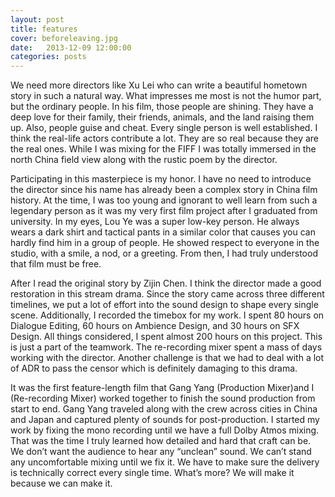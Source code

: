 ```yaml
---
layout: post
title: features
cover: beforeleaving.jpg
date:   2013-12-09 12:00:00
categories: posts
---
```


We need more directors like Xu Lei who can write a beautiful hometown story in such a natural way. What impresses me most is not the humor part, but the ordinary people. In his film, those people are shining. They have a deep love for their family, their friends, animals, and the land raising them up. Also, people guise and cheat. Every single person is well established. I think the real-life actors contribute a lot. They are so real because they are the real ones. While I was mixing for the FIFF I was totally immersed in the north China field view along with the rustic poem by the director.

Participating in this masterpiece is my honor. I have no need to introduce the director since his name has already been a complex story in China film history. At the time, I was too young and ignorant to well learn from such a legendary person as it was my very first film project after I graduated from university. In my eyes, Lou Ye was a super low-key person. He always wears a dark shirt and tactical pants in a similar color that causes you can hardly find him in a group of people. He showed respect to everyone in the studio, with a smile, a nod, or a greeting. From then, I had truly understood that film must be free.

After I read the original story by Zijin Chen. I think the director made a good restoration in this stream drama. Since the story came across three different timelines, we put a lot of effort into the sound design to shape every single scene. Additionally, I recorded the timebox for my work. I spent 80 hours on Dialogue Editing, 60 hours on Ambience Design, and 30 hours on SFX Design. All things considered, I spent almost 200 hours on this project. This is just a part of the teamwork. The re-recording mixer spent a mass of days working with the director. Another challenge is that we had to deal with a lot of ADR to pass the censor which is definitely damaging to this drama.  

It was the first feature-length film that Gang Yang (Production Mixer)and I (Re-recording Mixer) worked together to finish the sound production from start to end. Gang Yang traveled along with the crew across cities in China and Japan and captured plenty of sounds for post-production. I started my work by fixing the mono recording until we have a full Dolby Atmos mixing. That was the time I truly learned how detailed and hard that craft can be. We don’t want the audience to hear any “unclean” sound. We can’t stand any uncomfortable mixing until we fix it. We have to make sure the delivery is technically correct every single time. What’s more? We will make it because we can make it.